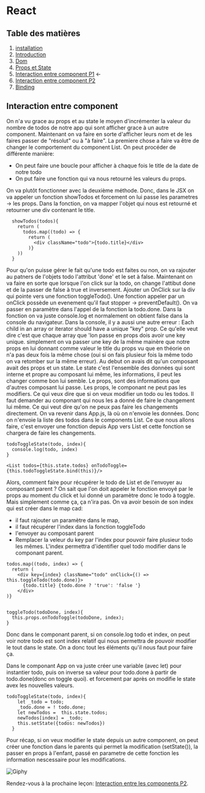 # React

## Table des matières

1. [installation](./Installation.md)
2. [Introduction](./introduction.md) 
3. [Dom](./Dom.md)
4. [Props et State](./PropsEtState.md)
5. [Interaction entre component P1](./InteractionEntreComponentPartie1.md) ← 
6. [Interaction entre component P2](./InteractionEntreComponentPartie2.md) 
7. [Binding](./Binding.md)


## Interaction entre component

On n'a vu grace au props et au state le moyen d'incrémenter la valeur du nombre de todos de notre app qui sont afficher grace à un autre component. Maintenant on va faire en sorte d'afficher leurs nom et de les faires passer de "résolut" ou à "à faire". 
La premiere chose a faire va être de changer le comportement du component List. On peut procéder de différente manière: 
- On peut faire une boucle pour afficher à chaque fois le title de la date de notre todo
- On put faire une fonction qui va nous retourné les valeurs du props.

On va plutôt fonctionner avec la deuxième méthode. Donc, dans le JSX on va appeler un fonction showTodos et forcement on lui passe les parametres -> les props. Dans la fonction, on va mapper l'objet qui nous est retourné et retourner une div contenant le title.

```JS
  showTodos(todos){
    return (
      todos.map((todo) => {
        return (
          <div className="todo">{todo.title}</div>
        )}
    ))
  }
```

Pour qu'on puisse gérer le fait qu'une todo est faites ou non, on va rajouter au patners de l'objets todo l'attribut 'done' et le set à false.
Maintenant on va faire en sorte que lorsque l'on click sur la todo, on change l'attibut done et de la passer de false à true et inversement.
Ajouter un OnClick sur la div qui pointe vers une fonction toggleTodo(). Une fonction appeler par un onClick possède un evenement qu'il faut stopper -> preventDefault(). On va passer en paramètre dans l'appel de la fonction la todo.done. Dans la fonction on va juste console.log et normalement on obtient false dans la console du navigateur. Dans la console, il y a aussi une autre erreur : Each child in an array or iterator should have a unique "key" prop. Ce qu'elle veut dire c'est que chaque array que 'lon passe en props dois avoir une key unique. simplement on va passer une key de la même mainère que notre props en lui donnant comme valeur le title du props vu que en théorie on n'a pas deux fois la même chose (oui si on fais plusieur fois la même todo on va retomber sur la même erreur). Au debut on avais dit qu'un composant avait des props et un state. Le state c'est l'ensemble des données qui sont interne et propre au composant lui même, les informations, il peut les changer comme bon lui semble. Le props, sont des informations que d'autres composant lui passe. Les props, le componant ne peut pas les modifiers. Ce qui veux dire que si on veux modifier un todo ou les todos. Il faut demander au componant qui nous les a donné de faire le changement lui même. Ce qui veut dire qu'on ne peux pas faire les changements directement.
On va revenir dans App.js, là où on n'envoie les données. Donc on n'envoie la liste des todos dans le components List. Ce que nous allons faire, c'est envoyer une fonction depuis App vers List et cette fonction se chargera de faire les changements.


```JS
todoToggleState(todo, index){
  console.log(todo, index)
}

<List todos={this.state.todos} onTodoToggle={this.todoToggleState.bind(this)}/>
```

Alors, comment faire pour récupérer le todo de List et de l'envoyer au composant parent ? On sait que l'on doit appeler le fonction envoyé par le props au moment du click et lui donné un paramètre donc le todo à toggle. Mais simplement comme ça, ça n'ira pas. On va avoir besoin de son index qui est créer dans le map cad:
- il faut rajouter un paramètre dans le map,
- il faut récupérer l'index dans la fonction toggleTodo
- l'envoyer au composant parent
- Remplacer la veleur du key par l'index pour pouvoir faire plusieur todo les mêmes.
L'index permettra d'identifier quel todo modifier dans le componant parent.

```JS
todos.map((todo, index) => {
  return (
    <div key={index} className="todo" onClick={() => this.toggleTodo(todo.done)}>
      {todo.title} {todo.done ? 'true': 'false '}
    </div>
)}


toggleTodo(todoDone, index){
  this.props.onTodoToggle(todoDone, index);
}  
```

Donc dans le componant parent, si on console.log todo et index, on peut voir notre todo est sont index relatif qui nous permettra de pouvoir modifier le tout dans le state. On a donc tout les éléments qu'il nous faut pour faire ça.

Dans le componant App on va juste créer une variable (avec let) pour instantier todo, puis on inverse sa valeur pour todo.done à partir de todo.done(donc on toggle quoi). et forcement par après on modifie le state avex les nouvelles valeurs.

```JS
todoToggleState(todo, index){
    let _todo = todo;
    _todo.done = ! todo.done;
    let newTodos =  this.state.todos; 
    newTodos[index] = _todo;
    this.setState({todos: newTodos})
  }
```

Pour récap, si on veux modifier le state depuis un autre component, on peut créer une fonction dans le parents qui permet la modification (setState()), la passer en props à l'enfant, passé en parametre de cette fonction les information nescessaire pour les modifications.

![Giphy](https://media.giphy.com/media/3oEjI1JmchoJMbIJYQ/giphy.gif)

Rendez-vous à la prochaine leçon: [Interaction entre les components P2](./InteractionEntreComponentPartie2.md).